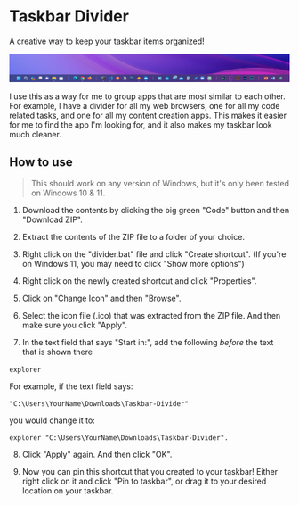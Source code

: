 # Taskbar Divider
A creative way to keep your taskbar items organized!

![Windows 11 Taskbar with Dividers](example/image.png)

I use this as a way for me to group apps that are most similar to each other. For example, I have a divider for all my web browsers, one for all my code related tasks, and one for all my content creation apps. This makes it easier for me to find the app I'm looking for, and it also makes my taskbar look much cleaner.

## How to use
> This should work on any version of Windows, but it's only been tested on Windows 10 & 11.

1. Download the contents by clicking the big green "Code" button and then "Download ZIP".

2. Extract the contents of the ZIP file to a folder of your choice.

3. Right click on the "divider.bat" file and click "Create shortcut". (If you're on Windows 11, you may need to click "Show more options")

4. Right click on the newly created shortcut and click "Properties".

5. Click on "Change Icon" and then "Browse".

6. Select the icon file (.ico) that was extracted from the ZIP file. And then make sure you click "Apply".

7. In the text field that says "Start in:", add the following *before* the text that is shown there

`explorer `

For example, if the text field says:

```
"C:\Users\YourName\Downloads\Taskbar-Divider"
```
you would change it to:
```
explorer "C:\Users\YourName\Downloads\Taskbar-Divider".
```

8. Click "Apply" again. And then click "OK".

9. Now you can pin this shortcut that you created to your taskbar! Either right click on it and click "Pin to taskbar", or drag it to your desired location on your taskbar.